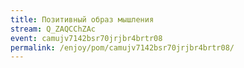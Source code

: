 ```yaml
---
title: Позитивный образ мышления
stream: Q_ZAQCChZAc
event: camujv7142bsr70jrjbr4brtr08
permalink: /enjoy/pom/camujv7142bsr70jrjbr4brtr08/
---
```

